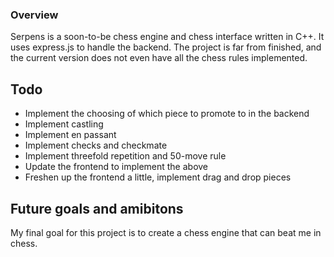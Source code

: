 ### Overview

Serpens is a soon-to-be chess engine and chess interface written in C++. It uses express.js to handle the backend. The project is far from finished, and the current version does not even have all the chess rules implemented. 

## Todo
 - Implement the choosing of which piece to promote to in the backend
 - Implement castling
 - Implement en passant
 - Implement checks and checkmate
 - Implement threefold repetition and 50-move rule
 - Update the frontend to implement the above
 - Freshen up the frontend a little, implement drag and drop pieces

## Future goals and amibitons

My final goal for this project is to create a chess engine that can beat me in chess. 
